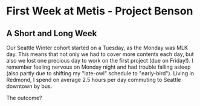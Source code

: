 # First Week at Metis - Project Benson
  
## A Short and Long Week
Our Seattle Winter cohort started on a Tuesday, as the Monday was MLK day. This means that not only we had to cover more contents each day, but also we lost one precious day to work on the first project (due on Friday!). I remember feeling nervous on Monday night and had trouble falling asleep (also partly due to shifting my "late-owl" schedule to "early-bird"). Living in Redmond, I spend on average 2.5 hours per day commuting to Seattle downtown by bus.   

The outcome?  


